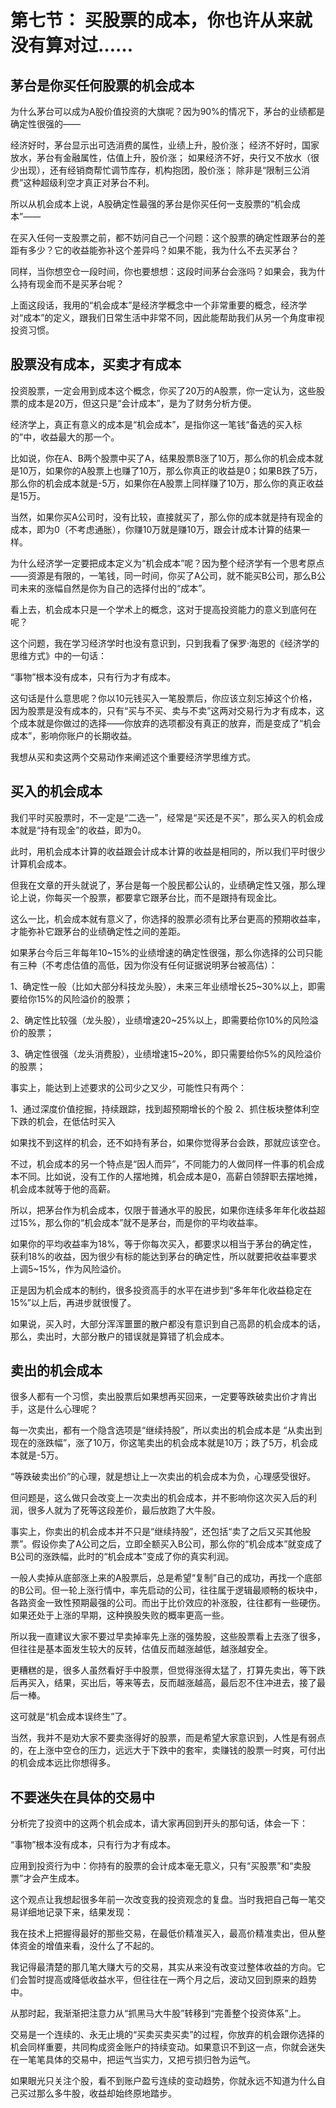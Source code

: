 # 第七节： 买股票的成本，你也许从来就没有算对过……

## 茅台是你买任何股票的机会成本
为什么茅台可以成为A股价值投资的大旗呢？因为90%的情况下，茅台的业绩都是确定性很强的——

经济好时，茅台显示出可选消费的属性，业绩上升，股价涨；
经济不好时，国家放水，茅台有金融属性，估值上升，股价涨；
如果经济不好，央行又不放水（很少出现），还有经销商帮忙调节库存，机构抱团，股价涨；
除非是“限制三公消费”这种超级利空才真正对茅台不利。

所以从机会成本上说，A股确定性最强的茅台是你买任何一支股票的“机会成本”——

在买入任何一支股票之前，都不妨问自己一个问题：这个股票的确定性跟茅台的差距有多少？它的收益能弥补这个差异吗？如果不能，我为什么不去买茅台？

同样，当你想空仓一段时间，你也要想想：这段时间茅台会涨吗？如果会，我为什么持有现金而不是买茅台呢？

上面这段话，我用的“机会成本”是经济学概念中一个非常重要的概念，经济学对“成本”的定义，跟我们日常生活中非常不同，因此能帮助我们从另一个角度审视投资习惯。

## 股票没有成本，买卖才有成本

投资股票，一定会用到成本这个概念，你买了20万的A股票，你一定认为，这些股票的成本是20万，但这只是“会计成本”，是为了财务分析方便。

经济学上，真正有意义的成本是“机会成本”，是指你这一笔钱“备选的买入标的”中，收益最大的那一个。

比如说，你在A、B两个股票中买了A，结果股票B涨了10万，那么你的机会成本就是10万，如果你的A股票上也赚了10万，那么你真正的收益是0；如果B跌了5万，那么你的机会成本就是-5万，如果你在A股票上同样赚了10万，那么你的真正收益是15万。

当然，如果你买A公司时，没有比较，直接就买了，那么你的成本就是持有现金的成本，即为0（不考虑通胀），你赚10万就是赚10万，跟会计成本计算的结果一样。

为什么经济学一定要把成本定义为“机会成本”呢？因为整个经济学有一个思考原点——资源是有限的，一笔钱，同一时间，你买了A公司，就不能买B公司，那么B公司未来的涨幅自然是你为自己的选择付出的“成本”。

看上去，机会成本只是一个学术上的概念，这对于提高投资能力的意义到底何在呢？

这个问题，我在学习经济学时也没有意识到，只到我看了保罗·海恩的《经济学的思维方式》中的一句话：

“事物”根本没有成本，只有行为才有成本。

这句话是什么意思呢？你以10元钱买入一笔股票后，你应该立刻忘掉这个价格，因为股票是没有成本的，只有“买与不买、卖与不卖”这两对交易行为才有成本，这个成本就是你做过的选择——你放弃的选项都没有真正的放弃，而是变成了“机会成本”，影响你账户的长期收益。

我想从买和卖这两个交易动作来阐述这个重要经济学思维方式。

## 买入的机会成本

我们平时买股票时，不一定是“二选一”，经常是“买还是不买”，那么买入的机会成本就是“持有现金”的收益，即为0。

此时，用机会成本计算的收益跟会计成本计算的收益是相同的，所以我们平时很少计算机会成本。

但我在文章的开头就说了，茅台是每一个股民都公认的，业绩确定性又强，那么理论上说，你每买一个股票，都要拿它跟茅台比，而不是跟持有现金比。

这么一比，机会成本就有意义了，你选择的股票必须有比茅台更高的预期收益率，才能弥补它跟茅台的业绩确定性之间的差距。

如果茅台今后三年每年10~15%的业绩增速的确定性很强，那么你选择的公司只能有三种（不考虑估值的高低，因为你没有任何证据说明茅台被高估）：

1、确定性一般（比如大部分科技龙头股），未来三年业绩增长25~30%以上，即需要给你15%的风险溢价的股票；

2、确定性比较强（龙头股），业绩增速20~25%以上，即需要给你10%的风险溢价的股票；

3、确定性很强（龙头消费股），业绩增速15~20%，即只需要给你5%的风险溢价的股票；

事实上，能达到上述要求的公司少之又少，可能性只有两个：

1、通过深度价值挖掘，持续跟踪，找到超预期增长的个股
2、抓住板块整体利空下跌的机会，在低估时买入

如果找不到这样的机会，还不如持有茅台，如果你觉得茅台会跌，那就应该空仓。

不过，机会成本的另一个特点是“因人而异”，不同能力的人做同样一件事的机会成本不同。比如说，没有工作的人摆地摊，机会成本是0，高薪白领辞职去摆地摊，机会成本就等于他的高薪。

所以，把茅台作为机会成本，仅限于普通水平的股民，如果你连续多年年化收益超过15%，那么你的“机会成本”就不是茅台，而是你的平均收益率。

如果你的平均收益率为18%，等于你每次买入，都要求以相当于茅台的确定性，获利18%的收益，因为很少有标的能达到茅台的确定性，所以就要把收益率要求上调5~15%，作为风险溢价。

正是因为机会成本的制约，很多投资高手的水平在进步到“多年年化收益稳定在15%”以上后，再进步就很慢了。

如果说，买入时，大部分浑浑噩噩的散户都没有意识到自己高昴的机会成本的话，那么，卖出时，大部分散户的错误就是算错了机会成本。

## 卖出的机会成本



很多人都有一个习惯，卖出股票后如果想再买回来，一定要等跌破卖出价才肯出手，这是什么心理呢？

每一次卖出，都有一个隐含选项是“继续持股”，所以卖出的机会成本是 “从卖出到现在的涨跌幅”，涨了10万，你这笔卖出的机会成本就是10万；跌了5万，机会成本就是-5万。

“等跌破卖出价”的心理，就是想让上一次卖出的机会成本为负，心理感受很好。

但问题是，这么做只会改变上一次卖出的机会成本，并不影响你这次买入后的利润，很多人就为了死等这段差价，最后放跑了大牛股。

事实上，你卖出的机会成本并不只是“继续持股”，还包括“卖了之后又买其他股票”。假设你卖了A公司之后，立即全额买入B公司，那么你的“机会成本”就变成了B公司的涨跌幅，此时的“机会成本”变成了你的真实利润。

一般人卖掉从底部涨上来的A股票后，总是希望“复制”自己的成功，再找一个底部的B公司。但一轮上涨行情中，率先启动的公司，往往属于逻辑最顺畅的板块中，各路资金一致性预期最强的公司。而出于比价效应的补涨股，往往都有一些硬伤。如果还处于上涨的早期，这种换股失败的概率更高一些。

所以我一直建议大家不要过早卖掉率先上涨的强势股，这些股票看上去涨了很多，但往往是基本面发生较大的反转，估值反而越涨越低，越涨越安全。

更糟糕的是，很多人虽然看好手中股票，但觉得涨得太猛了，打算先卖出，等下跌后再买入，结果，买出后，等来等去，反而越涨越高，最后忍不住冲进去，接了最后一棒。

这可就是“机会成本误终生”了。

当然，我并不是劝大家不要卖涨得好的股票，而是希望大家意识到，人性是有弱点的，在上涨中空仓的压力，远远大于下跌中的套牢，卖赚钱的股票一时爽，可付出的机会成本远比你想得多。


## 不要迷失在具体的交易中

分析完了投资中的这两个机会成本，请大家再回到开头的那句话，体会一下：

“事物”根本没有成本，只有行为才有成本。

应用到投资行为中：你持有的股票的会计成本毫无意义，只有“买股票”和“卖股票”才会产生成本。

这个观点让我想起很多年前一次改变我的投资观念的复盘。当时我把自己每一笔交易详细地记录下来，结果发现：

我在技术上把握得最好的那些交易，在最低价精准买入，最高价精准卖出，但从整体资金的增值来看，没什么了不起的。

我记得最清楚的那几笔大赚大亏的交易，其实从来没有改变过整体收益的方向。它们会暂时提高或降低收益水平，但往往在一两个月之后，波动又回到原来的趋势中。

从那时起，我渐渐把注意力从“抓黑马大牛股”转移到“完善整个投资体系”上。

交易是一个连续的、永无止境的“买卖买卖买卖”的过程，你放弃的机会跟你选择的机会同样重要，共同构成资金账户的持续变动。如果意识不到这一点，你就会迷失在一笔笔具体的交易中，把运气当实力，又把亏损归咎为运气。

如果眼光只关注个股，看不到账户盈亏连续的变动趋势，你就永远不知道为什么自己买过那么多牛股，收益却始终原地踏步。